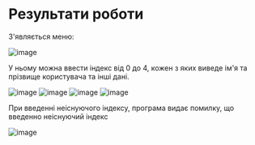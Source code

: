 # Результати роботи 
З'являється меню:

![image](https://user-images.githubusercontent.com/92012282/171044643-7c5d217d-c380-4857-b4ce-9b9d8e9506d5.png)

У ньому можна ввести індекс від 0 до 4, кожен з яких виведе ім'я та прізвище користувача та інші дані.

![image](https://user-images.githubusercontent.com/92012282/171044688-b277023d-d5f4-4092-ba9f-4c962562987f.png)
![image](https://user-images.githubusercontent.com/92012282/171044722-44ed8ebc-2406-4048-ad01-e9446cb0d954.png)
![image](https://user-images.githubusercontent.com/92012282/171044797-af712f50-5358-47e9-bc5d-8366e0bfb57f.png)
![image](https://user-images.githubusercontent.com/92012282/171044815-5be6ecdf-1318-4d95-af44-41146d180881.png)

При введенні неіснуючого індексу, програма видає помилку, що введенно неіснуючий індекс

![image](https://user-images.githubusercontent.com/92012282/171044845-3cf9f2c3-8016-4a6e-ab3a-852444bd8bde.png)

